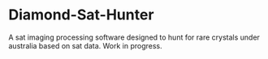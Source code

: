 # Diamond-Sat-Hunter
A sat imaging processing software designed to hunt for rare crystals under australia based on sat data. Work in progress.
